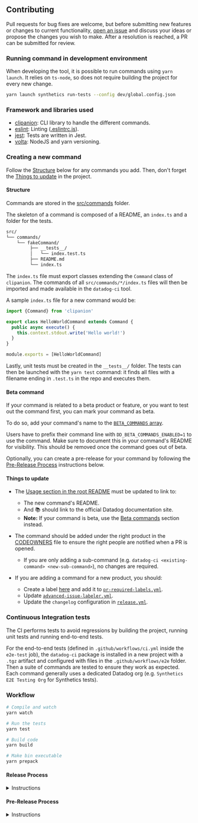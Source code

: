 ## Contributing

Pull requests for bug fixes are welcome, but before submitting new features or changes to current functionality, [open an issue](https://github.com/DataDog/datadog-ci/issues/new)
and discuss your ideas or propose the changes you wish to make. After a resolution is reached, a PR can be submitted for review.

### Running command in development environment

When developing the tool, it is possible to run commands using `yarn launch`. It relies on `ts-node`, so does not require building the project for every new change.

```bash
yarn launch synthetics run-tests --config dev/global.config.json
```

### Framework and libraries used

- [clipanion](https://github.com/arcanis/clipanion): CLI library to handle the different commands.
- [eslint](https://github.com/eslint/eslint): Linting ([.eslintrc.js](/.eslintrc.js)).
- [jest](https://github.com/facebook/jest): Tests are written in Jest.
- [volta](https://github.com/volta-cli/volta): NodeJS and yarn versioning.

### Creating a new command

Follow the [Structure](#structure) below for any commands you add. Then, don't forget the [Things to update](#things-to-update) in the project.

#### Structure

Commands are stored in the [src/commands](src/commands) folder.

The skeleton of a command is composed of a README, an `index.ts` and a folder for the tests.

```bash
src/
└── commands/
    └── fakeCommand/
         ├── __tests__/
         │   └── index.test.ts
         ├── README.md
         └── index.ts
```

The `index.ts` file must export classes extending the `Command` class of `clipanion`. The commands of all `src/commands/*/index.ts` files will then be imported and made available in the `datadog-ci` tool.

A sample `index.ts` file for a new command would be:

```typescript
import {Command} from 'clipanion'

export class HelloWorldCommand extends Command {
  public async execute() {
    this.context.stdout.write('Hello world!')
  }
}

module.exports = [HelloWorldCommand]
```

Lastly, unit tests must be created in the `__tests__/` folder. The tests can then be launched with the `yarn test` command: it finds all files with a filename ending in `.test.ts` in the repo and executes them.

#### Beta command

If your command is related to a beta product or feature, or you want to test out the command first, you can mark your command as beta.

To do so, add your command's name to the [`BETA_COMMANDS` array](https://github.com/DataDog/datadog-ci/blob/35c54e1d1e991d21461084ef2e346ca1c6bb7ea6/src/cli.ts#L8).

Users have to prefix their command line with `DD_BETA_COMMANDS_ENABLED=1` to use the command. Make sure to document this in your command's README for visibility. This should be removed once the command goes out of beta.

Optionally, you can create a pre-release for your command by following the [Pre-Release Process](#pre-release-process) instructions below.

#### Things to update

- The [Usage section in the root README](README.md#usage) must be updated to link to:
  - The new command's README.
  - And 📚 should link to the official Datadog documentation site.
  - **Note:** If your command is beta, use the [Beta commands](README.md#beta-commands) section instead.

- The command should be added under the right product in the [CODEOWNERS](.github/CODEOWNERS) file to ensure the right people are notified when a PR is opened.
  - If you are only adding a sub-command (e.g. `datadog-ci <existing-command> <new-sub-command>`), no changes are required.

- If you are adding a command for a new product, you should:
  - Create a label [here](https://github.com/DataDog/datadog-ci/issues/labels) and add it to [`pr-required-labels.yml`](.github/workflows/pr-required-labels.yml).
  - Update [`advanced-issue-labeler.yml`](.github/advanced-issue-labeler.yml).
  - Update the `changelog` configuration in [`release.yml`](.github/release.yml).

### Continuous Integration tests

The CI performs tests to avoid regressions by building the project, running unit tests and running end-to-end tests.

For the end-to-end tests (defined in `.github/workflows/ci.yml` inside the `e2e-test` job), the `datadog-ci` package is installed in a new project with a `.tgz` artifact and configured with files in the `.github/workflows/e2e` folder.
Then a suite of commands are tested to ensure they work as expected. Each command generally uses a dedicated Datadog org (e.g. `Synthetics E2E Testing Org` for Synthetics tests).

### Workflow

```bash
# Compile and watch
yarn watch

# Run the tests
yarn test

# Build code
yarn build

# Make bin executable
yarn prepack
```

#### Release Process

<details>
  <summary>Instructions</summary>

To release a new version of `datadog-ci`:

1. Create a new branch for the version upgrade.
2. Update the `package.json` version to `X.X.X`, commit the change `vX.X.X` and tag it with `git tag vX.X.X`.
   - You may refer to [Semantic Versioning](https://semver.org/#summary) to determine what level to increment.
4. Push the branch **along with the tag** with `git push --tags origin name-of-the-branch`, create a PR, and get at least one approval.
   - **Find and open** the workflow run corresponding to your tag [in this list](https://github.com/DataDog/datadog-ci/actions/workflows/publish-release.yml).
   - Copy the release notes from the summary, and paste them in the description of your PR. This ensures the feature PRs have a link to your release PR.
   - Add the `release` label to your PR.
   - See this [example PR](https://github.com/DataDog/datadog-ci/pull/1215).
5. Once you've received at least one approval, merge the PR **with the "Create a merge commit" strategy**.
   - You may notice that a **GitHub** job is waiting for an approval, and some **_GitLab_** jobs are pending: this is expected (see **step 6 and 8**). You can merge the PR when *only those jobs* are left.
   - The "Create a merge commit" strategy is required for **step 7**, and for the GitHub Release to point to an existing commit once the PR is merged.
6. The `npm-publish` job is waiting for an approval from a datadog-ci maintainer: ask for approval and wait for it and its downstream jobs to succeed.
7. Go to the draft GitHub Release, and publish it as **latest**.
   - There should be 5 binaries available in the release's assets.
8. Finally, go to the [_GitLab_ pipelines](https://gitlab.ddbuild.io/DataDog/datadog-ci/-/pipelines?scope=tags&status=manual), find the pipeline for your tag, and start the `build` stage to run the Docker image build jobs.
   - Make sure all the jobs and downstream jobs succeed.

Thanks for creating a release! 🎉

</details>

#### Pre-Release Process

<details>
  <summary>Instructions</summary>

To create a pre-release or releasing in a different channel:

1. Create a new branch for the channel you want to release to (`alpha`, `beta`, and more).
2. Create a PR for your feature branch with the channel branch as a base.
3. Pick a version following this format: `<version>-<channel>`. For example, `0.10.9-alpha`, `1-beta`, and more.
4. Update the `version` field in `package.json`.
5. Once you've received at least one approval, merge the Pull Request **with the "Create a merge commit" strategy**.
6. Create a [GitHub Release](https://github.com/DataDog/datadog-ci/releases/new?target=alpha&tag=0.10.9-alpha&prerelease=1&title=Alpha+prerelease):
   - Target the channel branch.
   - Pick a tag based on your version `<version>-<channel>`.
   - Check the `This is a pre-release` checkbox.
7. Publish the release and an action publishes it on npm.

<img src="./assets/pre-release.png" width="500"/>

</details>
